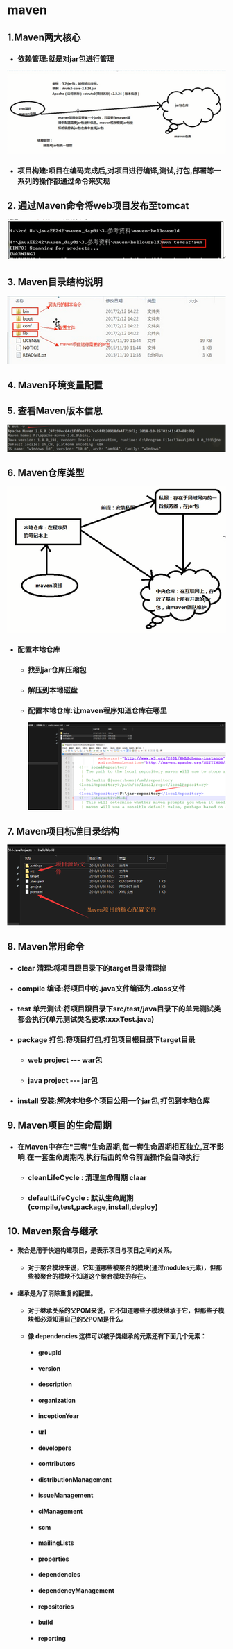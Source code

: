 # maven 
## 1.Maven两大核心
  - ### 依赖管理:就是对jar包进行管理
![](/images/Maven/maven1.png)
  - ### 项目构建:项目在编码完成后,对项目进行编译,测试,打包,部署等一系列的操作都通过命令来实现
  ## 2. 通过Maven命令将web项目发布至tomcat
  ![](/images/Maven/maven2.png)
  ## 3. Maven目录结构说明
  ![](/images/Maven/maven3.png)
  ## 4. Maven环境变量配置
  ## 5. 查看Maven版本信息
  ![](/images/Maven/maven4.png)
  ## 6. Maven仓库类型
  ![](/images/Maven/maven5.png)
  - ### 配置本地仓库
    - ### 找到jar仓库压缩包
    - ### 解压到本地磁盘
    - ### 配置本地仓库:让maven程序知道仓库在哪里
      ![](/images/Maven/maven6.png)
  ## 7. Maven项目标准目录结构
  ![](/images/Maven/maven7.png)
  ## 8. Maven常用命令
  - ### clear 清理:将项目跟目录下的target目录清理掉
  - ### compile 编译:将项目中的.java文件编译为.class文件
  - ### test 单元测试:将项目跟目录下src/test/java目录下的单元测试类都会执行(单元测试类名要求:xxxTest.java)
  - ### package 打包:将项目打包,打包项目根目录下target目录
    - ### web project --- war包
    - ### java project --- jar包
  - ### install 安装:解决本地多个项目公用一个jar包,打包到本地仓库
  ## 9. Maven项目的生命周期
  - ### 在Maven中存在"三套"生命周期,每一套生命周期相互独立,互不影响.在一套生命周期内,执行后面的命令前面操作会自动执行
    - ### cleanLifeCycle : 清理生命周期 claar 
    - ### defaultLifeCycle : 默认生命周期 (compile,test,package,install,deploy) 
  ## 10. Maven聚合与继承
  - #### 聚合是用于快速构建项目，是表示项目与项目之间的关系。
    - #### 对于聚合模块来说，它知道哪些被聚合的模块(通过modules元素)，但那些被聚合的模块不知道这个聚合模块的存在。
  - #### 继承是为了消除重复的配置。
    - #### 对于继承关系的父POM来说，它不知道哪些子模块继承于它，但那些子模块都必须知道自己的父POM是什么。
    - #### 像 dependencies 这样可以被子类继承的元素还有下面几个元素： 
      - #### groupId
      - #### version
      - #### description
      - #### organization
      - #### inceptionYear
      - #### url
      - #### developers
      - #### contributors
      - #### distributionManagement
      - #### issueManagement
      - #### ciManagement
      - #### scm
      - #### mailingLists
      - #### properties
      - #### dependencies
      - #### dependencyManagement
      - #### repositories
      - #### build
      - #### reporting
